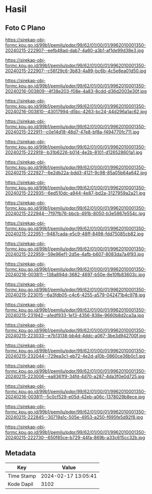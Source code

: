 # Hasil

## Foto C Plano

https://sirekap-obj-formc.kpu.go.id/99b1/pemilu/pdpr/99/62/01/00/01/9962010001350-20240215-222907--eefb48ad-dab7-4a60-a3b1-af1de99d38e3.jpg

https://sirekap-obj-formc.kpu.go.id/99b1/pemilu/pdpr/99/62/01/00/01/9962010001350-20240215-222907--c56f29c6-3b83-4a89-bc6b-4c5e8ea01d50.jpg

https://sirekap-obj-formc.kpu.go.id/99b1/pemilu/pdpr/99/62/01/00/01/9962010001350-20240216-003809--4f38e203-f08e-4a83-8cdd-d36d2003e30f.jpg

https://sirekap-obj-formc.kpu.go.id/99b1/pemilu/pdpr/99/62/01/00/01/9962010001350-20240216-003810--43017994-d5bc-4263-bc24-44d296a1ac62.jpg

https://sirekap-obj-formc.kpu.go.id/99b1/pemilu/pdpr/99/62/01/00/01/9962010001350-20240215-222911--c0e14d18-48d7-47e8-bf8a-f494770fc711.jpg

https://sirekap-obj-formc.kpu.go.id/99b1/pemilu/pdpr/99/62/01/00/01/9962010001350-20240215-222919--b31b6226-b014-4e2b-8101-d126528601a1.jpg

https://sirekap-obj-formc.kpu.go.id/99b1/pemilu/pdpr/99/62/01/00/01/9962010001350-20240215-222927--6e2db22a-bdd3-4121-9c98-85a05b64a642.jpg

https://sirekap-obj-formc.kpu.go.id/99b1/pemilu/pdpr/99/62/01/00/01/9962010001350-20240215-222935--6ed510dc-a944-4e87-bd2a-3127959a2a21.jpg

https://sirekap-obj-formc.kpu.go.id/99b1/pemilu/pdpr/99/62/01/00/01/9962010001350-20240215-222944--7f97fb76-bbcb-491b-8050-b3e5867e554c.jpg

https://sirekap-obj-formc.kpu.go.id/99b1/pemilu/pdpr/99/62/01/00/01/9962010001350-20240215-222951--9487cada-e5c9-48ff-8498-fdd75085cb82.jpg

https://sirekap-obj-formc.kpu.go.id/99b1/pemilu/pdpr/99/62/01/00/01/9962010001350-20240215-222959--59e96ef1-2d5e-4afb-b607-8083da7a4f93.jpg

https://sirekap-obj-formc.kpu.go.id/99b1/pemilu/pdpr/99/62/01/00/01/9962010001350-20240216-003811--138a894d-3682-4697-b50e-8e10fb83603c.jpg

https://sirekap-obj-formc.kpu.go.id/99b1/pemilu/pdpr/99/62/01/00/01/9962010001350-20240215-223015--6a3fdb05-c4c6-4255-a579-042471b4c978.jpg

https://sirekap-obj-formc.kpu.go.id/99b1/pemilu/pdpr/99/62/01/00/01/9962010001350-20240215-231942--a1edf933-1e13-4356-838e-9660b8d2ca3a.jpg

https://sirekap-obj-formc.kpu.go.id/99b1/pemilu/pdpr/99/62/01/00/01/9962010001350-20240215-223033--e7b13138-bb4d-4ddc-a067-3be3d942700f.jpg

https://sirekap-obj-formc.kpu.go.id/99b1/pemilu/pdpr/99/62/01/00/01/9962010001350-20240215-232044--729ea3c1-eb72-4e2d-a10b-0860ce36b0c1.jpg

https://sirekap-obj-formc.kpu.go.id/99b1/pemilu/pdpr/99/62/01/00/01/9962010001350-20240215-223006--ea8361f9-34fd-4d70-a287-4da3f0e0d725.jpg

https://sirekap-obj-formc.kpu.go.id/99b1/pemilu/pdpr/99/62/01/00/01/9962010001350-20240216-003811--5c0cf529-e05d-42eb-a06c-1378029b8ece.jpg

https://sirekap-obj-formc.kpu.go.id/99b1/pemilu/pdpr/99/62/01/00/01/9962010001350-20240215-222845--30719a1c-505e-4953-a250-f695fe5d92f8.jpg

https://sirekap-obj-formc.kpu.go.id/99b1/pemilu/pdpr/99/62/01/00/01/9962010001350-20240215-222730--650f85ce-b729-44fa-869b-a33c615cc32b.jpg


## Metadata

| Key        | Value               |
| ---------- | ------------------- |
| Time Stamp | 2024-02-17 13:05:41 |
| Kode Dapil | 3102                |



